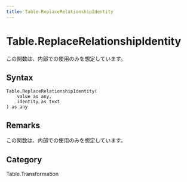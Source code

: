 ```yaml
---
title: Table.ReplaceRelationshipIdentity
---
```


# Table.ReplaceRelationshipIdentity


この関数は、内部での使用のみを想定しています。


## Syntax

```powerquery
Table.ReplaceRelationshipIdentity(
    value as any,
    identity as text
) as any
```


## Remarks

この関数は、内部での使用のみを想定しています。



## Category
Table.Transformation
